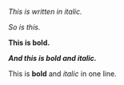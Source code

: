 *This is written in italic.*

_So is this._

**This is bold.**

***And this is bold and italic.***

This is **bold** and _italic_ in one line.

